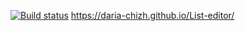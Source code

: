 [![Build status](https://ci.appveyor.com/api/projects/status/rr9c9l167v5ral99?svg=true)](https://ci.appveyor.com/project/Daria-chizh/list-editor)
https://daria-chizh.github.io/List-editor/

